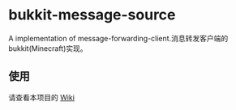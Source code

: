 # bukkit-message-source
A implementation of message-forwarding-client.消息转发客户端的bukkit(Minecraft)实现。

## 使用

请查看本项目的 [Wiki](https://github.com/MeowCat-Studio/bukkit-message-source/wiki)

